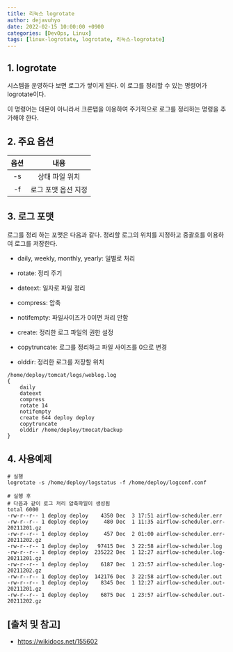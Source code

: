 ```yaml
---
title: 리눅스 logrotate
author: dejavuhyo
date: 2022-02-15 10:00:00 +0900
categories: [DevOps, Linux]
tags: [linux-logrotate, logrotate, 리눅스-logrotate]
---
```


## 1. logrotate
시스템을 운영하다 보면 로그가 쌓이게 된다. 이 로그를 정리할 수 있는 명령어가 logrotate이다.

이 명령어는 데몬이 아니라서 크론탭을 이용하여 주기적으로 로그를 정리하는 명령을 추가해야 한다.

## 2. 주요 옵션

| 옵션 | 내용 |
|:---:|:---:|
| -s | 상태 파일 위치 |
| -f | 로그 포맷 옵션 지정 |

## 3. 로그 포맷
로그를 정리 하는 포맷은 다음과 같다. 정리할 로그의 위치를 지정하고 중괄호를 이용하여 로그를 저장한다.

* daily, weekly, monthly, yearly: 일별로 처리

* rotate: 정리 주기

* dateext: 일자로 파일 정리

* compress: 압축

* notifempty: 파일사이즈가 0이면 처리 안함

* create: 정리한 로그 파일의 권한 설정

* copytruncate: 로그를 정리하고 파일 사이즈를 0으로 변경

* olddir: 정리한 로그를 저장할 위치

```text
/home/deploy/tomcat/logs/weblog.log
{
    daily
    dateext
    compress
    rotate 14
    notifempty
    create 644 deploy deploy
    copytruncate
    olddir /home/deploy/tmocat/backup
}
```

## 4. 사용예제

```shell
# 실행
logrotate -s /home/deploy/logstatus -f /home/deploy/logconf.conf

# 실행 후
# 다음과 같이 로그 처리 압축파일이 생성됨
total 6000
-rw-r--r-- 1 deploy deploy    4350 Dec  3 17:51 airflow-scheduler.err
-rw-r--r-- 1 deploy deploy     480 Dec  1 11:35 airflow-scheduler.err-20211201.gz
-rw-r--r-- 1 deploy deploy     457 Dec  2 01:00 airflow-scheduler.err-20211202.gz
-rw-r--r-- 1 deploy deploy   97415 Dec  3 22:58 airflow-scheduler.log
-rw-r--r-- 1 deploy deploy  235222 Dec  1 12:27 airflow-scheduler.log-20211201.gz
-rw-r--r-- 1 deploy deploy    6187 Dec  1 23:57 airflow-scheduler.log-20211202.gz
-rw-r--r-- 1 deploy deploy  142176 Dec  3 22:58 airflow-scheduler.out
-rw-r--r-- 1 deploy deploy    8345 Dec  1 12:27 airflow-scheduler.out-20211201.gz
-rw-r--r-- 1 deploy deploy    6875 Dec  1 23:57 airflow-scheduler.out-20211202.gz
```

## [출처 및 참고]
* <https://wikidocs.net/155602>
